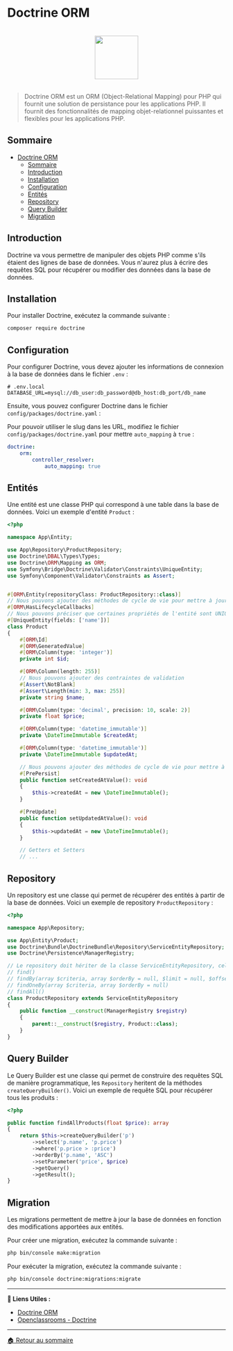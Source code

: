 # Doctrine ORM

<br>

<center>
<img src="https://symfony.com/logos/symfony_black_03.png" width="100">
</center>

<br>

> Doctrine ORM est un ORM (Object-Relational Mapping) pour PHP qui fournit une solution de persistance pour les applications PHP. Il fournit des fonctionnalités de mapping objet-relationnel puissantes et flexibles pour les applications PHP.

## Sommaire

-   [Doctrine ORM](#doctrine-orm)
    -   [Sommaire](#sommaire)
    -   [Introduction](#introduction)
    -   [Installation](#installation)
    -   [Configuration](#configuration)
    -   [Entités](#entités)
    -   [Repository](#repository)
    -   [Query Builder](#query-builder)
    -   [Migration](#migration)

## Introduction

Doctrine va vous permettre de manipuler des objets PHP comme s'ils étaient des lignes de base de données. Vous n'aurez plus à écrire des requêtes SQL pour récupérer ou modifier des données dans la base de données.

## Installation

Pour installer Doctrine, exécutez la commande suivante :

```bash
composer require doctrine
```

## Configuration

Pour configurer Doctrine, vous devez ajouter les informations de connexion à la base de données dans le fichier `.env` :

```env
# .env.local
DATABASE_URL=mysql://db_user:db_password@db_host:db_port/db_name
```

Ensuite, vous pouvez configurer Doctrine dans le fichier `config/packages/doctrine.yaml` :

Pour pouvoir utiliser le slug dans les URL, modifiez le fichier `config/packages/doctrine.yaml` pour mettre `auto_mapping` à `true` :

```yaml
doctrine:
    orm:
        controller_resolver:
            auto_mapping: true
```

## Entités

Une entité est une classe PHP qui correspond à une table dans la base de données. Voici un exemple d'entité `Product` :

```php
<?php

namespace App\Entity;

use App\Repository\ProductRepository;
use Doctrine\DBAL\Types\Types;
use Doctrine\ORM\Mapping as ORM;
use Symfony\Bridge\Doctrine\Validator\Constraints\UniqueEntity;
use Symfony\Component\Validator\Constraints as Assert;


#[ORM\Entity(repositoryClass: ProductRepository::class)]
// Nous pouvons ajouter des méthodes de cycle de vie pour mettre à jour les dates de création et de mise à jour, en utilisant les annotations ORM
#[ORM\HasLifecycleCallbacks]
// Nous pouvons préciser que certaines propriétés de l'entité sont UNIQUE
#[UniqueEntity(fields: ['name'])]
class Product
{
    #[ORM\Id]
    #[ORM\GeneratedValue]
    #[ORM\Column(type: 'integer')]
    private int $id;

    #[ORM\Column(length: 255)]
    // Nous pouvons ajouter des contraintes de validation
    #[Assert\NotBlank]
    #[Assert\Length(min: 3, max: 255)]
    private string $name;

    #[ORM\Column(type: 'decimal', precision: 10, scale: 2)]
    private float $price;

    #[ORM\Column(type: 'datetime_immutable')]
    private \DateTimeImmutable $createdAt;

    #[ORM\Column(type: 'datetime_immutable')]
    private \DateTimeImmutable $updatedAt;

    // Nous pouvons ajouter des méthodes de cycle de vie pour mettre à jour les dates de création et de mise à jour
    #[PrePersist]
    public function setCreatedAtValue(): void
    {
        $this->createdAt = new \DateTimeImmutable();
    }

    #[PreUpdate]
    public function setUpdatedAtValue(): void
    {
        $this->updatedAt = new \DateTimeImmutable();
    }

    // Getters et Setters
    // ...
```

## Repository

Un repository est une classe qui permet de récupérer des entités à partir de la base de données. Voici un exemple de repository `ProductRepository` :

```php
<?php

namespace App\Repository;

use App\Entity\Product;
use Doctrine\Bundle\DoctrineBundle\Repository\ServiceEntityRepository;
use Doctrine\Persistence\ManagerRegistry;

// Le repository doit hériter de la classe ServiceEntityRepository, cela permet d'utiliser les méthodes de base de données de Doctrine ORM :
// find()
// findBy(array $criteria, array $orderBy = null, $limit = null, $offset = null)
// findOneBy(array $criteria, array $orderBy = null)
// findAll()
class ProductRepository extends ServiceEntityRepository
{
    public function __construct(ManagerRegistry $registry)
    {
        parent::__construct($registry, Product::class);
    }
}
```

## Query Builder

Le Query Builder est une classe qui permet de construire des requêtes SQL de manière programmatique, les `Repository` heritent de la méthodes `createQueryBuilder()`. Voici un exemple de requête SQL pour récupérer tous les produits :

```php
<?php

public function findAllProducts(float $price): array
{
    return $this->createQueryBuilder('p')
        ->select('p.name', 'p.price')
        ->where('p.price > :price')
        ->orderBy('p.name', 'ASC')
        ->setParameter('price', $price)
        ->getQuery()
        ->getResult();
}
```

## Migration

Les migrations permettent de mettre à jour la base de données en fonction des modifications apportées aux entités.

Pour créer une migration, exécutez la commande suivante :

```bash
php bin/console make:migration
```

Pour exécuter la migration, exécutez la commande suivante :

```bash
php bin/console doctrine:migrations:migrate
```

---

**🔗 Liens Utiles :**

-   [Doctrine ORM](https://www.doctrine-project.org/projects/orm.html)
-   [Openclassrooms - Doctrine](https://openclassrooms.com/fr/courses/3619856-developpez-votre-site-web-avec-le-framework-symfony/3622293-la-couche-metier-les-entites)

---

[🏠 Retour au sommaire](#)
